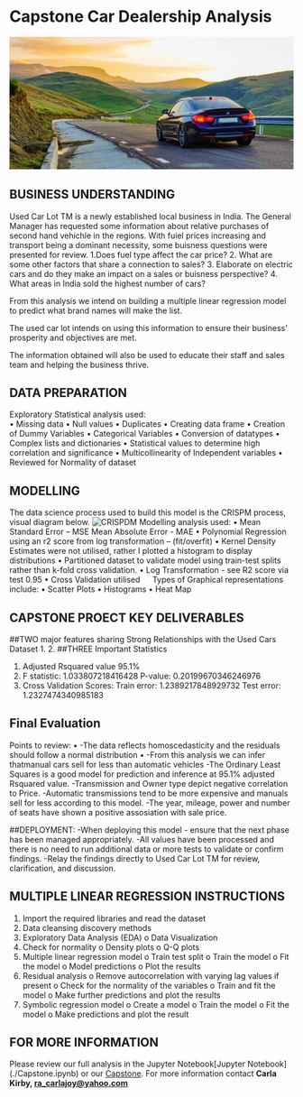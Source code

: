 # Capstone Car Dealership Analysis


![carsin](./img/carsin.jpg)

## BUSINESS UNDERSTANDING
Used Car Lot TM is a newly established local business in India. The General Manager has requested some information about relative purchases of second hand vehichle in the regions. With fuiel prices increasing and transport being a dominant necessity, some buisness questions were presented for review. 1.Does fuel type affect the car price? 2. What are some other factors that share a connection to sales? 3. Elaborate on electric cars and do they make an impact on a sales or buisness perspective? 4. What areas in India sold the highest number of cars? 

From this analysis we intend on building a multiple linear regression model to predict what brand names will make the list.

The used car lot intends on using this information to ensure their business' prosperity and objectives are met. 

The information obtained will also be used to educate their staff and sales team and helping the business thrive. 

## DATA PREPARATION
Exploratory Statistical analysis used:  
•	Missing data 
•	Null values
•	Duplicates
•	Creating data frame 
•	Creation of Dummy Variables
•	Categorical Variables
•	Conversion of datatypes 
•	Complex lists and dictionaries
•	Statistical values to determine high correlation and significance
•	Multicollinearity of Independent variables
•	Reviewed for Normality of dataset
## MODELLING
The data science process used to build this model is the CRISPM process, visual diagram below. 
![CRISPDM](./img/CRISPDM.jpg)
Modelling analysis used: 
•	Mean Standard Error – MSE
    Mean Absolute Error - MAE
•	Polynomial Regression using an r2 score from log transformation – (fit/overfit)
•	Kernel Density Estimates were not utilised, rather I plotted a histogram to display distributions
•	Partitioned dataset to validate model using train-test splits rather than k-fold cross validation.
•	Log Transformation - see R2 score via test 0.95
•	Cross Validation utilised
 
Types of Graphical representations include: 
•	Scatter Plots
•	Histograms 
•	Heat Map
## CAPSTONE PROECT KEY DELIVERABLES
##TWO major features sharing Strong Relationships with the Used Cars Dataset 
1. 
2. 
##THREE Important Statistics
1. Adjusted Rsquared value 95.1%
2. F statistic: 1.033807218416428 P-value: 0.20199670346246976
3. Cross Validation  Scores: 
    Train error: 1.2389217848929732
    Test error: 1.2327474340985183
## Final Evaluation 
Points to review: 
•	-The data reflects homoscedasticity and the residuals should follow a normal distribution
•	-From this analysis we can infer thatmanual cars sell for less than automatic vehicles
    -The Ordinary Least Squares is a good model for prediction and inference at 95.1% adjusted Rsquared value.
    -Transmission and Owner type depict negative correlation to Price. 
    -Automatic transmissions tend to be more expensive and manuals sell for less according to this model. 
    -The year, mileage, power and number of seats have shown a positive assosiation with sale price. 
    
##DEPLOYMENT: 
-When deploying this model - ensure that the next phase has been managed appropriately. 
-All values have been processed and there is no need to run additional data or more tests to validate or confirm findings. 
-Relay the findings directly to Used Car Lot TM for review, clarification, and discussion. 


## MULTIPLE LINEAR REGRESSION INSTRUCTIONS
1.	Import the required libraries and read the dataset
2.	Data cleansing discovery methods
3.	Exploratory Data Analysis (EDA) 
o	Data Visualization
4.	Check for normality
o	Density plots
o	Q-Q plots
5.	Multiple linear regression model
o	Train test split
o	Train the model
o	Fit the model
o	Model predictions
o	Plot the results
6.	Residual analysis
o	Remove autocorrelation with varying lag values if present
o	Check for the normality of the variables
o	Train and fit the model
o	Make further predictions and plot the results
7.	Symbolic regression model
o	Create a model
o	Train the model
o	Fit the model
o	Make predictions and plot the result

## FOR MORE INFORMATION
Please review our full analysis in the Jupyter Notebook[Jupyter Notebook] (./Capstone.ipynb) or our [Capstone](./presentation.pdf).
For more information contact **Carla Kirby, ra_carlajoy@yahoo.com**

